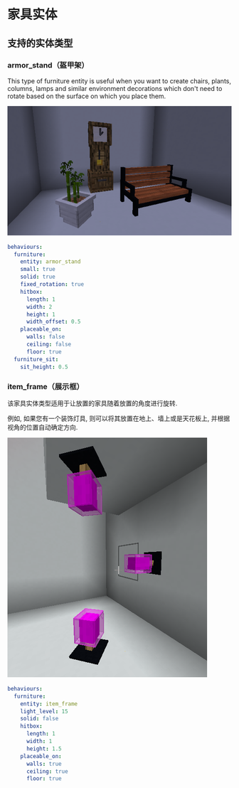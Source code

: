 # 家具实体

## 支持的实体类型

### armor\_stand（盔甲架）

This type of furniture entity is useful when you want to create chairs, plants, columns, lamps and similar environment decorations which don't need to rotate based on the surface on which you place them.

![](<../../../.gitbook/assets/image (47) (1) (1) (1) (2).png>)

```yaml
behaviours:
  furniture:
    entity: armor_stand
    small: true
    solid: true
    fixed_rotation: true
    hitbox:
      length: 1
      width: 2
      height: 1
      width_offset: 0.5
    placeable_on:
      walls: false
      ceiling: false
      floor: true
  furniture_sit:
    sit_height: 0.5
```

### item\_frame（展示框）

该家具实体类型适用于让放置的家具随着放置的角度进行旋转.

例如, 如果您有一个装饰灯具, 则可以将其放置在地上、墙上或是天花板上, 并根据视角的位置自动确定方向.&#x20;

![](<../../../.gitbook/assets/image (41) (1) (1) (1) (1).png>)



```yaml
behaviours:
  furniture:
    entity: item_frame
    light_level: 15
    solid: false
    hitbox:
      length: 1
      width: 1
      height: 1.5
    placeable_on:
      walls: true
      ceiling: true
      floor: true
```

